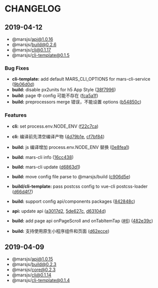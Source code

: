 # CHANGELOG


## 2019-04-12

- @marsjs/api@1.0.16
- @marsjs/build@0.2.6
- @marsjs/cli@0.1.17
- @marsjs/cli-template@0.1.5

### Bug Fixes

* **cli-template:** add default MARS_CLI_OPTIONS for mars-cli-service ([9b06d0d](https://github.com/max-team/Mars/commit/9b06d0d))
* **build:** disable px2units for h5 App Style ([38f7996](https://github.com/max-team/Mars/commit/38f7996))
* **build:** page 中 config 可能不存在 ([fca5a1f](https://github.com/max-team/Mars/commit/fca5a1f))
* **build:** preprocessors merge 错误，不能设置 options ([b54850c](https://github.com/max-team/Mars/commit/b54850c))


### Features

* **cli:** set process.env.NODE_ENV ([f22c7ca](https://github.com/max-team/Mars/commit/f22c7ca))
* **cli:** 编译前先清空编译产物 ([4d79b1e](https://github.com/max-team/Mars/commit/4d79b1e), [cf7bf84](https://github.com/max-team/Mars/commit/cf7bf84))
* **build:** js 编译增加 process.env.NODE_ENV 替换 ([0e8fea1](https://github.com/max-team/Mars/commit/0e8fea1))
* **build:** mars-cli info ([16cc438](https://github.com/max-team/Mars/commit/16cc438))
* **build:** mars-cli update ([d6863d1](https://github.com/max-team/Mars/commit/d6863d1))
* **build:** move config file parse to @marsjs/build ([c906d5e](https://github.com/max-team/Mars/commit/c906d5e))
* **build/cli-template:** pass postcss config to vue-cli postcss-loader ([d66d4f7](https://github.com/max-team/Mars/commit/d66d4f7))

* **build:** support config api/components packages ([842848c](https://github.com/max-team/Mars/commit/842848c))
* **api:** update api ([a3017d2](https://github.com/max-team/Mars/commit/a3017d2), [5de627c](https://github.com/max-team/Mars/commit/5de627c), [d63104d](https://github.com/max-team/Mars/commit/d63104d))
* **build:**  add page api onPageScroll and onTabItemTap ([#6](https://github.com/max-team/Mars/issues/6)) ([482e39c](https://github.com/max-team/Mars/commit/482e39c))
* **build:** 支持使用原生小程序组件和页面 ([d62ecce](https://github.com/max-team/Mars/commit/d62ecce))

## 2019-04-09

- @marsjs/api@1.0.15
- @marsjs/build@0.2.3
- @marsjs/core@0.2.3
- @marsjs/cli@0.1.14
- @marsjs/cli-template@0.1.4


